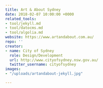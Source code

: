 ```yaml
---
title: Art & About Sydney
date: 2018-02-07 10:00:00 +0000
related_tools:
- tool/jekyll.md
- tool/datocms.md
- tool/algolia.md
website: https://www.artandabout.com.au/
repo: ''
creator:
- name: City of Sydney
  role: Design/Development
  url: http://www.cityofsydney.nsw.gov.au/
  twitter_username: cityofsydney
images:
- "/uploads/artandabout-jekyll.jpg"

---
```

